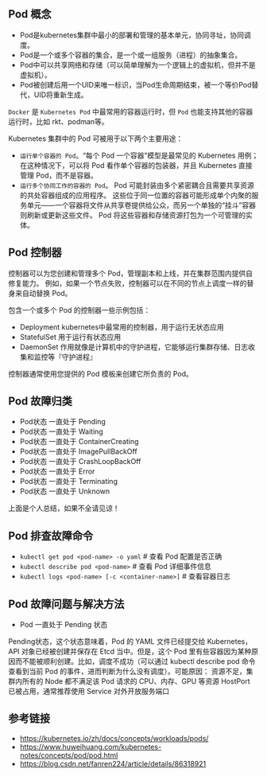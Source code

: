 ## Pod 概念
- Pod是kubernetes集群中最小的部署和管理的基本单元，协同寻址，协同调度。
- Pod是一个或多个容器的集合，是一个或一组服务（进程）的抽象集合。
- Pod中可以共享网络和存储（可以简单理解为一个逻辑上的虚拟机，但并不是虚拟机）。
- Pod被创建后用一个UID来唯一标识，当Pod生命周期结束，被一个等价Pod替代，UID将重新生成。

`Docker` 是 `Kubernetes Pod` 中最常用的容器运行时，但 `Pod` 也能支持其他的容器运行时，比如 rkt、podman等。

Kubernetes 集群中的 Pod 可被用于以下两个主要用途：

- `运行单个容器的 Pod`。“每个 Pod 一个容器”模型是最常见的 Kubernetes 用例；在这种情况下，可以将 Pod 看作单个容器的包装器，并且 Kubernetes 直接管理 Pod，而不是容器。
- `运行多个协同工作的容器的 Pod`。 Pod 可能封装由多个紧密耦合且需要共享资源的共处容器组成的应用程序。 这些位于同一位置的容器可能形成单个内聚的服务单元——一个容器将文件从共享卷提供给公众，而另一个单独的“挂斗”容器则刷新或更新这些文件。 Pod 将这些容器和存储资源打包为一个可管理的实体。

## Pod 控制器

控制器可以为您创建和管理多个 Pod，管理副本和上线，并在集群范围内提供自修复能力。 例如，如果一个节点失败，控制器可以在不同的节点上调度一样的替身来自动替换 Pod。

包含一个或多个 Pod 的控制器一些示例包括：

- Deployment  kubernetes中最常用的控制器，用于运行无状态应用
- StatefulSet  用于运行有状态应用
- DaemonSet  作用就像是计算机中的守护进程，它能够运行集群存储、日志收集和监控等『守护进程』

控制器通常使用您提供的 Pod 模板来创建它所负责的 Pod。

## Pod 故障归类

- Pod状态 一直处于 Pending
- Pod状态 一直处于 Waiting
- Pod状态 一直处于 ContainerCreating
- Pod状态 一直处于 ImagePullBackOff
- Pod状态 一直处于 CrashLoopBackOff
- Pod状态 一直处于 Error
- Pod状态 一直处于 Terminating
- Pod状态 一直处于 Unknown

上面是个人总结，如果不全请见谅！

## Pod 排查故障命令

- `kubectl get pod <pod-name> -o yaml` # 查看 Pod 配置是否正确
- `kubectl describe pod <pod-name>`  # 查看 Pod 详细事件信息
- `kubectl logs <pod-name> [-c <container-name>]` # 查看容器日志

## Pod 故障问题与解决方法

- Pod 一直处于 Pending 状态

Pending状态，这个状态意味着，Pod 的 YAML 文件已经提交给 Kubernetes，API 对象已经被创建并保存在 Etcd 当中。但是，这个 Pod 里有些容器因为某种原因而不能被顺利创建。比如，调度不成功（可以通过 kubectl describe pod 命令查看到当前 Pod 的事件，进而判断为什么没有调度）。可能原因： 资源不足，集群内所有的 Node 都不满足该 Pod 请求的 CPU、内存、GPU 等资源
HostPort 已被占用，通常推荐使用 Service 对外开放服务端口


## 参考链接
- https://kubernetes.io/zh/docs/concepts/workloads/pods/
- https://www.huweihuang.com/kubernetes-notes/concepts/pod/pod.html
- https://blog.csdn.net/fanren224/article/details/86318921